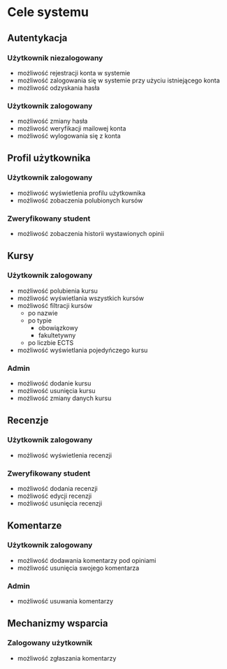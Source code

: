 # Cele systemu

## Autentykacja

### Użytkownik niezalogowany

- możliwość rejestracji konta w systemie
- możliwość zalogowania się w systemie przy użyciu istniejącego konta
- możliwość odzyskania hasła

### Użytkownik zalogowany

- możliwość zmiany hasła
- możliwość weryfikacji mailowej konta
- możliwość wylogowania się z konta

## Profil użytkownika

### Użytkownik zalogowany

- możliwość wyświetlenia profilu użytkownika
- możliwość zobaczenia polubionych kursów

### Zweryfikowany student

- możliwość zobaczenia historii wystawionych opinii

## Kursy

### Użytkownik zalogowany

- możliwość polubienia kursu
- możliwość wyświetlania wszystkich kursów
- możliwość filtracji kursów
  - po nazwie
  - po typie
    - obowiązkowy
    - fakultetywny
  - po liczbie ECTS
- możliwość wyświetlania pojedyńczego kursu

### Admin

- możliwość dodanie kursu
- możliwość usunięcia kursu
- możliwość zmiany danych kursu

## Recenzje

### Użytkownik zalogowany

- możliwość wyświetlenia recenzji

### Zweryfikowany student

- możliwość dodania recenzji
- możliwość edycji recenzji
- możliwość usunięcia recenzji

## Komentarze

### Użytkownik zalogowany

- możliwość dodawania komentarzy pod opiniami
- możliwość usunięcia swojego komentarza

### Admin

- możliwość usuwania komentarzy

## Mechanizmy wsparcia

### Zalogowany użytkownik

- możliwość zgłaszania komentarzy
